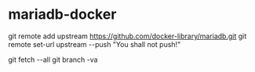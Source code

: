 # mariadb-docker




git remote add upstream https://github.com/docker-library/mariadb.git
git remote set-url  upstream --push "You shall not push!"


git fetch --all
git branch -va


